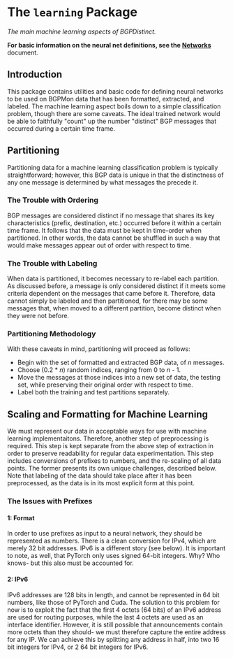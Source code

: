 # The `learning` Package
*The main machine learning aspects of BGPDistinct.*

**For basic information on the neural net definitions, see the
[Networks](./Networks.md)** document.

## Introduction
This package contains utilities and basic code for defining neural networks to
be used on BGPMon data that has been formatted, extracted, and labeled. The
machine learning aspect boils down to a simple classification problem, though
there are some caveats. The ideal trained network would be able to faithfully
"count" up the number "distinct" BGP messages that occurred during a certain
time frame.

## Partitioning
Partitioning data for a machine learning classification problem is typically
straightforward; however, this BGP data is unique in that the distinctness of
any one message is determined by what messages the precede it.

### The Trouble with Ordering
BGP messages are considered distinct if no message that shares its key
characteristics (prefix, destination, etc.) occurred before it within a certain
time frame. It follows that the data must be kept in time-order when
partitioned. In other words, the data cannot be shuffled in such a way that
would make messages appear out of order with respect to time.

### The Trouble with Labeling
When data is partitioned, it becomes necessary to re-label each partition. As
discussed before, a message is only considered distinct if it meets some
criteria dependent on the messages that came before it. Therefore, data cannot
simply be labeled and then partitioned, for there may be some messages that,
when moved to a different partition, become distinct when they were not before.

### Partitioning Methodology
With these caveats in mind, partitioning will proceed as follows:
* Begin with the set of formatted and extracted BGP data, of *n* messages.
* Choose (0.2 * *n*) random indices, ranging from 0 to *n* - 1.
* Move the messages at those indices into a new set of data, the testing set,
  while preserving their original order with respect to time.
* Label both the training and test partitions separately.

## Scaling and Formatting for Machine Learning
We must represent our data in acceptable ways for use with machine learning
implementaitons. Therefore, another step of preprocessing is required. This step
is kept separate from the above step of extraction in order to preserve
readability for regular data experimentation. This step includes conversions of
prefixes to numbers, and the re-scaling of all data points. The former presents
its own unique challenges, described below. Note that labeling of the data
should take place after it has been preprocessed, as the data is in its most
explicit form at this point.

### The Issues with Prefixes
#### 1: Format
In order to use prefixes as input to a neural network, they should be
represented as numbers. There is a clean conversion for IPv4, which are merely
32 bit addresses. IPv6 is a different story (see below).  It is important to
note, as well, that PyTorch only uses signed 64-bit integers. Why? Who knows-
but this also must be accounted for.

#### 2: IPv6
IPv6 addresses are 128 bits in length, and cannot be represented in 64 bit
numbers, like those of PyTorch and Cuda. The solution to this problem for now is
to exploit the fact that the first 4 octets (64 bits) of an IPv6 address are
used for routing purposes, while the last 4 octets are used as an interface
identifier. However, it is still possible that announcements contain more octets
than they should- we must therefore capture the entire address for any IP. We
can achieve this by splitting any address in half, into two 16 bit integers for
IPv4, or 2 64 bit integers for IPv6.
